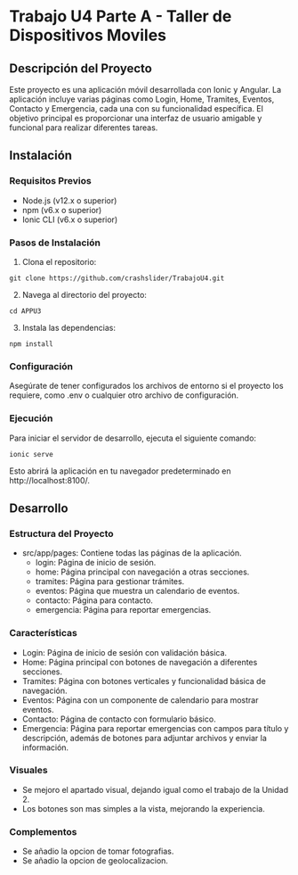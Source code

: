 # Trabajo U4 Parte A - Taller de Dispositivos Moviles
## Descripción del Proyecto

Este proyecto es una aplicación móvil desarrollada con Ionic y Angular. La aplicación incluye varias páginas como Login, Home, Tramites, Eventos, Contacto y Emergencia, cada una con su funcionalidad específica. El objetivo principal es proporcionar una interfaz de usuario amigable y funcional para realizar diferentes tareas.

## Instalación
### Requisitos Previos
- Node.js (v12.x o superior)
- npm (v6.x o superior)
- Ionic CLI (v6.x o superior)

### Pasos de Instalación

1. Clona el repositorio:
```
git clone https://github.com/crashslider/TrabajoU4.git
```
2. Navega al directorio del proyecto:
```
cd APPU3
```
3. Instala las dependencias:
```
npm install
```

### Configuración
Asegúrate de tener configurados los archivos de entorno si el proyecto los requiere, como .env o cualquier otro archivo de configuración.

### Ejecución
Para iniciar el servidor de desarrollo, ejecuta el siguiente comando:
```
ionic serve
```
Esto abrirá la aplicación en tu navegador predeterminado en http://localhost:8100/.

## Desarrollo
### Estructura del Proyecto
- src/app/pages: Contiene todas las páginas de la aplicación.
  - login: Página de inicio de sesión.
  - home: Página principal con navegación a otras secciones.
  - tramites: Página para gestionar trámites.
  - eventos: Página que muestra un calendario de eventos.
  - contacto: Página para contacto.
  - emergencia: Página para reportar emergencias.

### Características
- Login: Página de inicio de sesión con validación básica.
- Home: Página principal con botones de navegación a diferentes secciones.
- Tramites: Página con botones verticales y funcionalidad básica de navegación.
- Eventos: Página con un componente de calendario para mostrar eventos.
- Contacto: Página de contacto con formulario básico.
- Emergencia: Página para reportar emergencias con campos para título y descripción, además de botones para adjuntar archivos y enviar la información.

### Visuales
- Se mejoro el apartado visual, dejando igual como el trabajo de la Unidad 2.
- Los botones son mas simples a la vista, mejorando la experiencia.

### Complementos
- Se añadio la opcion de tomar fotografias.
- Se añadio la opcion de geolocalizacion.
